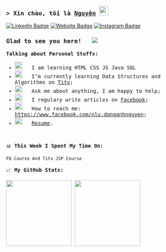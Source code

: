 ### <samp>&gt; Xin chào, tôi là <a href="" target="_blank">Nguyên</a> <img src="https://media.giphy.com/media/hvRJCLFzcasrR4ia7z/giphy.gif" width="25"> </samp>

[![Linkedin Badge](https://img.shields.io/badge/-LinkedIn-0e76a8?style=flat-square&logo=Linkedin&logoColor=white)](https://www.linkedin.com/in/nguyên-đặng-anh-174b662b8)
[![Website Badge](https://img.shields.io/badge/Website-3b5998?style=flat-square&logo=google-chrome&logoColor=white)]()
[![Instagram Badge](https://img.shields.io/badge/-Instagram-e4405f?style=flat-square&logo=Instagram&logoColor=white)](https://www.facebook.com/nlu.danganhnguyen)

### <samp>Glad to see you here! &nbsp; ![](https://komarev.com/ghpvc/?username=danganhnguyen135&style=flat-square&base=2000)

<samp> 

**Talking about Personal Stuffs:**

-   <img src="https://github.com/Gapur/Gapur/blob/main/assets/developer.gif?raw=true" width="21" />&nbsp;&nbsp; <samp>
I am learning HTML CSS JS Java SQL
-   <img src="https://github.com/Gapur/Gapur/blob/main/assets/lightning.gif?raw=true" width="21" />&nbsp;&nbsp; <samp>I’m currently learning Data Structures and Algorithms on [Titv]();
-   <img src="https://github.com/Gapur/Gapur/blob/main/assets/message.gif?raw=true" width="21" />&nbsp;&nbsp; <samp>Ask me about anything, I am happy to help;
-   <img src="https://github.com/Gapur/Gapur/blob/main/assets/laptop.gif?raw=true" width="21" />&nbsp;&nbsp; <samp>I regulary write articles on [Facebook]();
-   <img src="https://github.com/Gapur/Gapur/blob/main/assets/letterbox.gif?raw=true" width="21" />&nbsp;&nbsp; <samp>How to reach me: https://www.facebook.com/nlu.danganhnguyen;
-   <img src="https://github.com/Gapur/Gapur/blob/main/assets/doc.gif?raw=true" width="21" />&nbsp;&nbsp; <samp>[Resume]().

</br>

📊 **<samp>This Week I Spent My Time On:**

<!--START_SECTION:waka-->

```txt
F8 Course And Titv JSP Course
```

<!--END_SECTION:waka-->

📈 **<samp>My GitHub Stats:**

<p>
  <img height="180em" src="https://github-readme-stats.vercel.app/api?username=danganhnguyen135&show_icons=true&hide_border=true&&count_private=true&include_all_commits=true&theme=transparent&include_orgs=true" />
  <img height="180em" src="https://github-readme-stats.vercel.app/api/top-langs/?username=danganhnguyen135&show_icons=true&hide_border=true&layout=compact&langs_count=10&theme=transparent&include_orgs=true"/>
</p>

<!--START_SECTION:SHOW_OS-->
<!--END_SECTION:SHOW_OS-->


